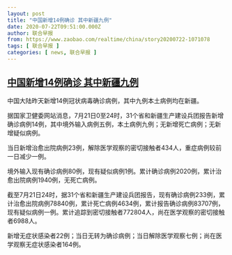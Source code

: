 ```yaml
---
layout: post
title: "中国新增14例确诊 其中新疆九例"
date: 2020-07-22T09:51:00.000Z
author: 联合早报
from: https://www.zaobao.com/realtime/china/story20200722-1071078
tags: [ 联合早报 ]
categories: [ news, 联合早报 ]
---
```

<!--1595411460000-->
[中国新增14例确诊 其中新疆九例](https://www.zaobao.com/realtime/china/story20200722-1071078)
------

<div>
<p>中国大陆昨天新增14例冠状病毒确诊病例，其中九例本土病例均在新疆。</p><p>据国家卫健委网站消息，7月21日0至24时，31个省和新疆生产建设兵团报告新增确诊病例14例，其中境外输入病例五例，本土病例九例；无新增死亡病例；无新增疑似病例。</p><p>当日新增治愈出院病例23例，解除医学观察的密切接触者434人，重症病例较前一日减少一例。</p><section id="imu"><div id="dfp-ad-imu1-wrapper" class="dfp-tag-wrapper"><div id="dfp-ad-imu1" class="dfp-tag-wrapper"></div></div></section><p>境外输入现有确诊病例80例，现有疑似病例1例。累计确诊病例2020例，累计治愈出院病例1940例，无死亡病例。</p><p>截至7月21日24时，据31个省和新疆生产建设兵团报告，现有确诊病例233例，累计治愈出院病例78840例，累计死亡病例4634例，累计报告确诊病例83707例，现有疑似病例一例。累计追踪到密切接触者772804人，尚在医学观察的密切接触者6988人。</p><p>新增无症状感染者22例；当日无转为确诊病例；当日解除医学观察七例；尚在医学观察无症状感染者164例。</p><div id="innity-in-post"></div><div id="dfp-ad-midarticlespecial-wrapper" class="dfp-tag-wrapper"><div id="dfp-ad-midarticlespecial" class="dfp-tag-wrapper"></div></div>
</div>
